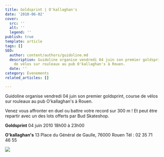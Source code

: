 ```yaml
---
title: Goldsprint | O'kallaghan's
date: '2010-06-02'
cover:
  src: ''
  alt: ''
  legend: ''
publish: true
template: article
tags: []
SEO:
  author: content/authors/guidoline.md
  description: Guidoline organise vendredi 04 juin son premier goldsprint, course
    de vélos sur rouleaux au pub O'kallaghan's à Rouen.
  date: ''
category: Évenements
related_articles: []

---
```

Guidoline organise vendredi 04 juin son premier goldsprint, course de vélos sur rouleaux au pub O'kallaghan's à Rouen.

Venez vous affronter en duel ou battre votre record sur 300 m ! Et peut être repartir avec un des lots offerts par Bud Skateshop.

**Goldsprint** 04 juin 2010 18h00 à 23h00

**O'kallaghan's** 13 Place du Général de Gaulle, 76000 Rouen‎ Tél : 02 35 71 46 55‎

![](/uploads/goldsprint.jpg)
